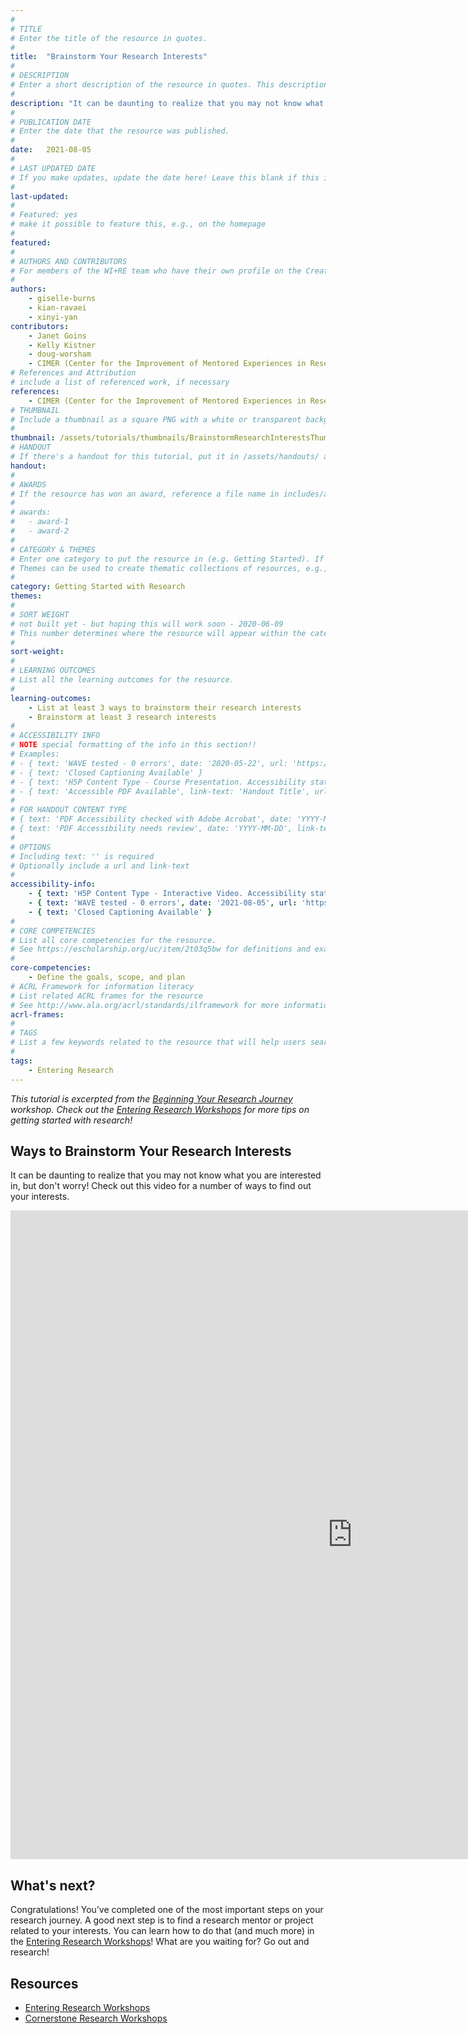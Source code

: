 ```yaml
---
#
# TITLE
# Enter the title of the resource in quotes.
#
title:  "Brainstorm Your Research Interests"
#
# DESCRIPTION
# Enter a short description of the resource in quotes. This description will appear on the list page as a preview, but not on the tutorial/workshop itself.
#
description: "It can be daunting to realize that you may not know what you are interested in, but don't worry! Check out this video for a number of ways to find out your interests."
#
# PUBLICATION DATE
# Enter the date that the resource was published.
#
date:   2021-08-05
#
# LAST UPDATED DATE
# If you make updates, update the date here! Leave this blank if this is being published for the first time.
#
last-updated:
#
# Featured: yes
# make it possible to feature this, e.g., on the homepage
#
featured: 
#
# AUTHORS AND CONTRIBUTORS
# For members of the WI+RE team who have their own profile on the Creative Team page, enter the name as firstname-lastname (e.g. doug-worsham). For community partners who don't have their own profile on the WI+RE site, enter their name as Firstname Lastname (e.g. Gene Block). The names will appear in the order you enter them.
#
authors:
    - giselle-burns
    - kian-ravaei
    - xinyi-yan
contributors:
    - Janet Goins
    - Kelly Kistner
    - doug-worsham
    - CIMER (Center for the Improvement of Mentored Experiences in Research)
# References and Attribution
# include a list of referenced work, if necessary
references:
    - CIMER (Center for the Improvement of Mentored Experiences in Research)
# THUMBNAIL
# Include a thumbnail as a square PNG with a white or transparent background. Our standard dimensions are 250x250 px, but any size square will do. Thumbnails for tutorials go in /assets/tutorials/thumbnails/, and for workshops, /assets/workshops/thumbnails/.
#
thumbnail: /assets/tutorials/thumbnails/BrainstormResearchInterestsThumbnail.png
# HANDOUT
# If there's a handout for this tutorial, put it in /assets/handouts/ and replace the three dots with the filename!
handout:
#
# AWARDS
# If the resource has won an award, reference a file name in includes/awards/ without the .html. For example, if it was accepted to PRIMO, you would write "primo". If the award isn't in includes/awards, create a new award file!
#
# awards: 
#   - award-1
#   - award-2
#
# CATEGORY & THEMES
# Enter one category to put the resource in (e.g. Getting Started). If you enter a category that doesn't already exist, a new category will be created on the WI+RE site.
# Themes can be used to create thematic collections of resources, e.g., stem, etc.
#
category: Getting Started with Research
themes: 
#
# SORT WEIGHT
# not built yet - but hoping this will work soon - 2020-06-09
# This number determines where the resource will appear within the category. Larger numbers appear later within the category, and higher numbers appear earlier.
#
sort-weight: 
#
# LEARNING OUTCOMES
# List all the learning outcomes for the resource.
#
learning-outcomes:
    - List at least 3 ways to brainstorm their research interests
    - Brainstorm at least 3 research interests
#
# ACCESSIBILITY INFO
# NOTE special formatting of the info in this section!!
# Examples:
# - { text: 'WAVE tested - 0 errors', date: '2020-05-22', url: 'https://wave.webaim.org/' }
# - { text: 'Closed Captioning Available' }
# - { text: 'H5P Content Type - Course Presentation. Accessibility status - Tested with no known problems', date: 'YYYY-MM-DD', url: 'https://h5p.org/documentation/installation/content-type-accessibility' }
# - { text: 'Accessible PDF Available', link-text: 'Handout Title', url: 'full-url' }
#
# FOR HANDOUT CONTENT TYPE
# { text: 'PDF Accessibility checked with Adobe Acrobat', date: 'YYYY-MM-DD' }
# { text: 'PDF Accessibility needs review', date: 'YYYY-MM-DD', link-text: 'Issue reported', url: 'link to issue' } 
#
# OPTIONS
# Including text: '' is required
# Optionally include a url and link-text
#
accessibility-info:
    - { text: 'H5P Content Type - Interactive Video. Accessibility status - Tested with no known problems', date: '2021-08-05', url: 'https://h5p.org/documentation/installation/content-type-accessibility' }
    - { text: 'WAVE tested - 0 errors', date: '2021-08-05', url: 'https://wave.webaim.org/' }
    - { text: 'Closed Captioning Available' }
#
# CORE COMPETENCIES
# List all core competencies for the resource.
# See https://escholarship.org/uc/item/2t03q5bw for definitions and examples of each core competency
#
core-competencies:
    - Define the goals, scope, and plan
# ACRL Framework for information literacy
# List related ACRL frames for the resource
# See http://www.ala.org/acrl/standards/ilframework for more information
acrl-frames:
#
# TAGS
# List a few keywords related to the resource that will help users search for it.
#
tags:
    - Entering Research
---
```


<i class="text-muted">This tutorial is excerpted from the <a href="{{ '/workshops/beginning-your-research-journey/' | relative_url }}">Beginning Your Research Journey</a> workshop. Check out the <a href="{{ '/workshops/#entering-research-workshops' | relative_url }}">Entering Research Workshops</a> for more tips on getting started with research!</i>

## Ways to Brainstorm Your Research Interests

It can be daunting to realize that you may not know what you are interested in, but don't worry! Check out this video for a number of ways to find out your interests.

<iframe class="mb-5" src="https://ccle.ucla.edu/mod/hvp/embed.php?id=4069174" width="1094" height="1038" frameborder="0" allowfullscreen="allowfullscreen"></iframe><script src="https://ccle.ucla.edu/mod/hvp/library/js/h5p-resizer.js" charset="UTF-8"></script>

## What's next?

Congratulations! You’ve completed one of the most important steps on your research journey. A good next step is to find a research mentor or project related to your interests. You can learn how to do that (and much more) in the <a href="{{ '/workshops/#entering-research-workshops' | relative_url }}">Entering Research Workshops</a>! What are you waiting for? Go out and research!

## Resources

- <a href="{{ '/workshops/#entering-research-workshops' | relative_url }}"><u>Entering Research Workshops</u></a>
- <a href="{{ '/workshops/#cornerstone-research-workshops' | relative_url }}"><u>Cornerstone Research Workshops</u></a>